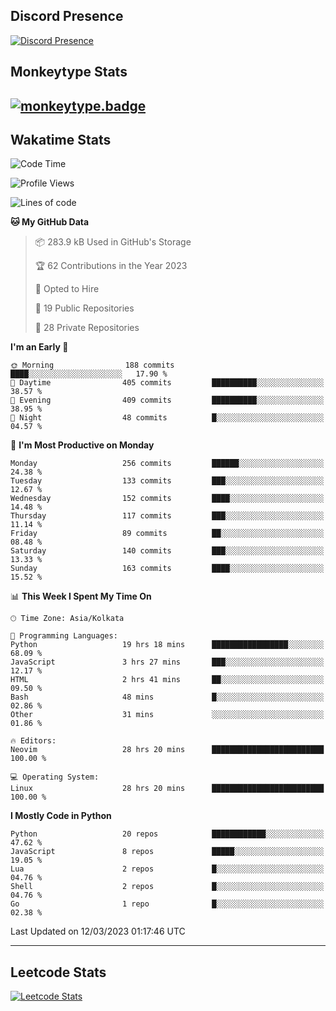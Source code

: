 ## Discord Presence
[![Discord Presence](https://lanyard.cnrad.dev/api/534981034400284712)](https://discord.com/users/534981034400284712)

## Monkeytype Stats
[![monkeytype.badge]][monkeytype]
---

## Wakatime Stats
<!--START_SECTION:waka-->
![Code Time](http://img.shields.io/badge/Code%20Time-579%20hrs%2031%20mins-blue)

![Profile Views](http://img.shields.io/badge/Profile%20Views-4-blue)

![Lines of code](https://img.shields.io/badge/From%20Hello%20World%20I%27ve%20Written-3.4%20million%20lines%20of%20code-blue)

**🐱 My GitHub Data** 

> 📦 283.9 kB Used in GitHub's Storage 
 > 
> 🏆 62 Contributions in the Year 2023
 > 
> 💼 Opted to Hire
 > 
> 📜 19 Public Repositories 
 > 
> 🔑 28 Private Repositories 
 > 
**I'm an Early 🐤** 

```text
🌞 Morning                188 commits         ████░░░░░░░░░░░░░░░░░░░░░   17.90 % 
🌆 Daytime                405 commits         ██████████░░░░░░░░░░░░░░░   38.57 % 
🌃 Evening                409 commits         ██████████░░░░░░░░░░░░░░░   38.95 % 
🌙 Night                  48 commits          █░░░░░░░░░░░░░░░░░░░░░░░░   04.57 % 
```
📅 **I'm Most Productive on Monday** 

```text
Monday                   256 commits         ██████░░░░░░░░░░░░░░░░░░░   24.38 % 
Tuesday                  133 commits         ███░░░░░░░░░░░░░░░░░░░░░░   12.67 % 
Wednesday                152 commits         ████░░░░░░░░░░░░░░░░░░░░░   14.48 % 
Thursday                 117 commits         ███░░░░░░░░░░░░░░░░░░░░░░   11.14 % 
Friday                   89 commits          ██░░░░░░░░░░░░░░░░░░░░░░░   08.48 % 
Saturday                 140 commits         ███░░░░░░░░░░░░░░░░░░░░░░   13.33 % 
Sunday                   163 commits         ████░░░░░░░░░░░░░░░░░░░░░   15.52 % 
```


📊 **This Week I Spent My Time On** 

```text
🕑︎ Time Zone: Asia/Kolkata

💬 Programming Languages: 
Python                   19 hrs 18 mins      █████████████████░░░░░░░░   68.09 % 
JavaScript               3 hrs 27 mins       ███░░░░░░░░░░░░░░░░░░░░░░   12.17 % 
HTML                     2 hrs 41 mins       ██░░░░░░░░░░░░░░░░░░░░░░░   09.50 % 
Bash                     48 mins             █░░░░░░░░░░░░░░░░░░░░░░░░   02.86 % 
Other                    31 mins             ░░░░░░░░░░░░░░░░░░░░░░░░░   01.86 % 

🔥 Editors: 
Neovim                   28 hrs 20 mins      █████████████████████████   100.00 % 

💻 Operating System: 
Linux                    28 hrs 20 mins      █████████████████████████   100.00 % 
```

**I Mostly Code in Python** 

```text
Python                   20 repos            ████████████░░░░░░░░░░░░░   47.62 % 
JavaScript               8 repos             █████░░░░░░░░░░░░░░░░░░░░   19.05 % 
Lua                      2 repos             █░░░░░░░░░░░░░░░░░░░░░░░░   04.76 % 
Shell                    2 repos             █░░░░░░░░░░░░░░░░░░░░░░░░   04.76 % 
Go                       1 repo              █░░░░░░░░░░░░░░░░░░░░░░░░   02.38 % 
```




 Last Updated on 12/03/2023 01:17:46 UTC
<!--END_SECTION:waka-->
---

## Leetcode Stats
[![Leetcode Stats](https://leetcard.jacoblin.cool/Dhanus007?theme=dark&extension=activity&border=3&radius=30)](https://leetcode.com/Dhanus007)


[monkeytype.badge]: https://img.shields.io/endpoint?style=for-the-badge&url=https%3A%2F%2Fmonkeytype-badge-vhd5lan7mmhz.runkit.sh%3Fmessage%3D122wpm%26label%3Dmonkeytype%26logoVariant%3Done
[monkeytype]: https://monkeytype.com/profile/dhanus
